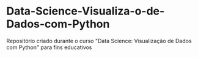 # Data-Science-Visualiza-o-de-Dados-com-Python
Repositório criado durante o curso "Data Science: Visualização de Dados com Python" para fins educativos
